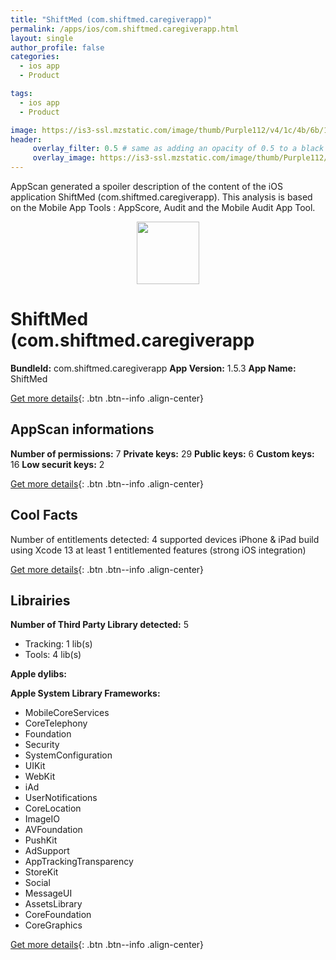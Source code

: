 ```yaml
---
title: "ShiftMed (com.shiftmed.caregiverapp)"
permalink: /apps/ios/com.shiftmed.caregiverapp.html
layout: single
author_profile: false
categories: 
  - ios app 
  - Product 

tags: 
  - ios app 
  - Product 

image: https://is3-ssl.mzstatic.com/image/thumb/Purple112/v4/1c/4b/6b/1c4b6bd5-6a6a-9613-3c20-7f69850c17e1/AppIcon-0-0-1x_U007emarketing-0-0-0-10-0-0-sRGB-0-0-0-GLES2_U002c0-512MB-85-220-0-0.png/512x512bb.jpg
header: 
     overlay_filter: 0.5 # same as adding an opacity of 0.5 to a black background
     overlay_image: https://is3-ssl.mzstatic.com/image/thumb/Purple112/v4/1c/4b/6b/1c4b6bd5-6a6a-9613-3c20-7f69850c17e1/AppIcon-0-0-1x_U007emarketing-0-0-0-10-0-0-sRGB-0-0-0-GLES2_U002c0-512MB-85-220-0-0.png/512x512bb.jpg
---
```

AppScan generated a spoiler description of the content of the iOS application ShiftMed (com.shiftmed.caregiverapp). This analysis is based on the Mobile App Tools : AppScore, Audit and the Mobile Audit App Tool.

  
  
<div style="text-align: center;"><img src="https://is3-ssl.mzstatic.com/image/thumb/Purple112/v4/1c/4b/6b/1c4b6bd5-6a6a-9613-3c20-7f69850c17e1/AppIcon-0-0-1x_U007emarketing-0-0-0-10-0-0-sRGB-0-0-0-GLES2_U002c0-512MB-85-220-0-0.png/512x512bb.jpg" width="100" height="100"></div>  
  
# ShiftMed (com.shiftmed.caregiverapp

**BundleId:** com.shiftmed.caregiverapp
**App Version:** 1.5.3
**App Name:** ShiftMed


[Get more details](/pricing.html){: .btn .btn--info .align-center}  
  
## AppScan informations 

**Number of permissions:** 7
**Private keys:** 29
**Public keys:** 6
**Custom keys:** 16
**Low securit keys:** 2
  
[Get more details](/pricing.html){: .btn .btn--info .align-center}

## Cool Facts

Number of entitlements detected: 4
supported devices iPhone & iPad
build using Xcode 13
at least 1 entitlemented features (strong iOS integration)
  
[Get more details](/pricing.html){: .btn .btn--info .align-center}

## Librairies 
**Number of Third Party Library detected:** 5
- Tracking: 1 lib(s)
- Tools: 4 lib(s)

**Apple dylibs:**


**Apple System Library Frameworks:**
- MobileCoreServices
- CoreTelephony
- Foundation
- Security
- SystemConfiguration
- UIKit
- WebKit
- iAd
- UserNotifications
- CoreLocation
- ImageIO
- AVFoundation
- PushKit
- AdSupport
- AppTrackingTransparency
- StoreKit
- Social
- MessageUI
- AssetsLibrary
- CoreFoundation
- CoreGraphics


  
[Get more details](/pricing.html){: .btn .btn--info .align-center}

